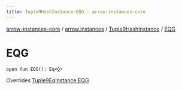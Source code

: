 ```yaml
---
title: Tuple9HashInstance.EQG - arrow-instances-core
---
```


[arrow-instances-core](../../index.html) / [arrow.instances](../index.html) / [Tuple9HashInstance](index.html) / [EQG](./-e-q-g.html)

# EQG

`open fun EQG(): Eq<`[`G`](index.html#G)`>`

Overrides [Tuple9EqInstance.EQG](../-tuple9-eq-instance/-e-q-g.html)

